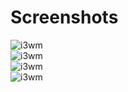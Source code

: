 # Screenshots <br />
![i3wm](https://raw.githubusercontent.com/tim241/configs/current/screenshots/i3-space.png) <br />
![i3wm](https://raw.githubusercontent.com/tim241/configs/current/screenshots/i3-nature-green.png) <br />
![i3wm](https://raw.githubusercontent.com/tim241/configs/current/screenshots/i3-nature-dark.png) <br />
![i3wm](https://raw.githubusercontent.com/tim241/configs/current/screenshots/i3-wood.png) <br />

